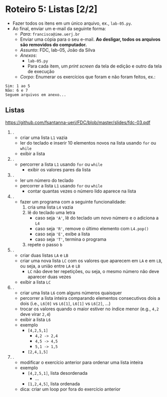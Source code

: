 <meta http-equiv="Content-Type" content="text/html; charset=UTF-8"/></p>        

Roteiro 5: Listas [2/2]
=======================

- Fazer todos os itens em um único arquivo, ex., `lab-05.py`.
- Ao final, enviar um e-mail da seguinte forma:
    - *Para*: `francisco@ime.uerj.br`
    - Enviar uma cópia para o seu e-mail.
      **Ao desligar, todos os arquivos são removidos do computador.**
    - *Assunto*: FDC, lab-05, João da Silva
    - *Anexos*:
        - `lab-05.py`
        - Para cada item, um *print screen* da tela de edição e outro da tela de execução
    - *Corpo*: Enumerar os exercícios que foram e não foram feitos, ex.:

```
Sim: 1 ao 5
Não: 6 e 7
Seguem arquivos em anexo...
```

Listas
------

<https://github.com/fsantanna-uerj/FDC/blob/master/slides/fdc-03.pdf>

1. .
    - criar uma lista `L1` vazia
    - ler do teclado e inserir 10 elementos novos na lista usando `for` ou `while`
    - exibir a lista
2. .
    - percorrer a lista `L1` usando `for` ou `while`
        - exibir os valores pares da lista
3. .
    - ler um número do teclado
    - percorrer a lista `L1` usando `for` ou `while`
        - contar quantas vezes o número lido aparece na lista
4. .
    - fazer um programa com a seguinte funcionalidade:
        1. cria uma lista `L4` vazia
        2. lê do teclado uma letra
            - caso seja `'A'`, lê do teclado um novo número e o adiciona a `L4`
            - caso seja `'R'`, remove o último elemento com `L4.pop()`
            - caso seja `'E'`, exibe a lista
            - caso seja `'T'`, termina o programa
        3. repete o passo `b`
5. .
    - criar duas listas `LA` e `LB`
    - criar uma nova lista `LC` com os valores que aparecem em `LA` e em `LB`,
      ou seja, a união entre `LA` e `LB`
        - `LC` não deve ter repetições, ou seja, o mesmo número não deve
          aparecer duas vezes
    - exibir a lista `LC`
6. .
    - criar uma lista `L6` com alguns números quaisquer
    - percorrer a lista inteira comparando elementos consecutivos dois a dois (i.e., `L6[0]` vs `L6[1]`, `L6[1]` vs `L6[2]`, ...)
    - trocar os valores quando o maior estiver no índice menor (e.g., `4,2` deve virar `2,4`)
    - exibir a lista `L6`
    - exemplo
        - `[4,2,5,1]`
            - `4,2 -> 2,4`
            - `4,5 -> 4,5`
            - `5,1 -> 1,5`
        - `[2,4,1,5]`
7. .
    - modificar o exercício anterior para ordenar uma lista inteira
    - exemplo
        - `[4,2,5,1]`, lista desordenada
            - ...
        - `[1,2,4,5]`, lista ordenada
    - dica: criar um loop por fora do exercício anterior
